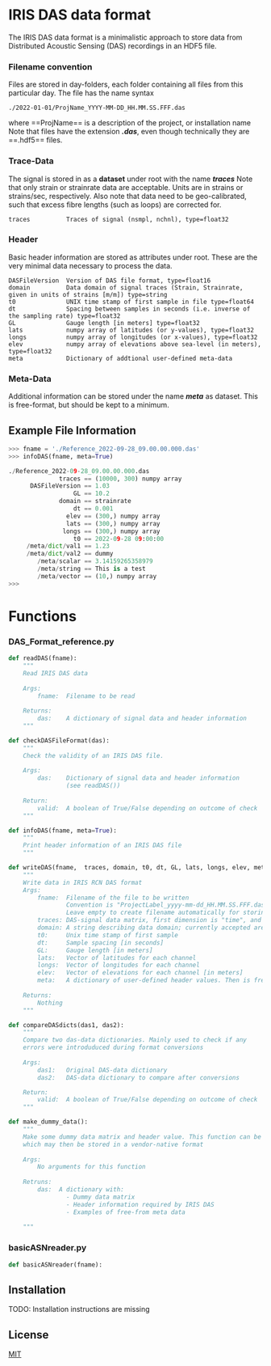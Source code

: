 # IRIS DAS data format

The IRIS DAS data format is a minimalistic approach to store data from Distributed Acoustic Sensing (DAS) recordings in an HDF5 file.

### Filename convention
Files are stored in day-folders, each folder containing all files from this particular day. The file has the name syntax 
```
./2022-01-01/ProjName_YYYY-MM-DD_HH.MM.SS.FFF.das
```
where ==ProjName== is a description of the project, or installation name
Note that files have the extension ***.das***, even though technically they are ==.hdf5== files.


### Trace-Data
The signal is stored in as a **dataset** under root with the name ***traces***
Note that only strain or strainrate data are acceptable. Units are in strains or strains/sec, respectively.
Also note that data need to be geo-calibrated, such that excess fibre lengths (such as loops) are corrected for. 

```
traces          Traces of signal (nsmpl, nchnl), type=float32
```

### Header
Basic header information are stored as attributes under root. These are the very minimal data necessary to process the data.
```
DASFileVersion  Version of DAS file format, type=float16
domain          Data domain of signal traces (Strain, Strainrate, given in units of strains [m/m]) type=string
t0              UNIX time stamp of first sample in file type=float64
dt              Spacing between samples in seconds (i.e. inverse of the sampling rate) type=float32
GL              Gauge length [in meters] type=float32
lats            numpy array of latitudes (or y-values), type=float32
longs           numpy array of longitudes (or x-values), type=float32
elev            numpy array of elevations above sea-level (in meters), type=float32
meta            Dictionary of addtional user-defined meta-data
```

### Meta-Data
Additional information can be stored under the name ***meta*** as dataset. This is free-format, but should be kept to a minimum.





## Example File Information

```python
>>> fname = './Reference_2022-09-28_09.00.00.000.das'
>>> infoDAS(fname, meta=True)

./Reference_2022-09-28_09.00.00.000.das
              traces == (10000, 300) numpy array
      DASFileVersion == 1.03
                  GL == 10.2
              domain == strainrate
                  dt == 0.001
                elev == (300,) numpy array
                lats == (300,) numpy array
               longs == (300,) numpy array
                  t0 == 2022-09-28 09:00:00
     /meta/dict/val1 == 1.23
     /meta/dict/val2 == dummy
        /meta/scalar == 3.14159265358979
        /meta/string == This is a test
        /meta/vector == (10,) numpy array
>>>
```


# Functions

### DAS_Format_reference.py
```python
def readDAS(fname):
    """
    Read IRIS DAS data 
    
    Args:
        fname:  Filename to be read 
        
    Returns:
        das:    A dictionary of signal data and header information
    """
```
```python
def checkDASFileFormat(das):
    """
    Check the validity of an IRIS DAS file. 
    
    Args:
        das:    Dictionary of signal data and header information 
                (see readDAS())
    
    Return: 
        valid:  A boolean of True/False depending on outcome of check
    """
```
```python
def infoDAS(fname, meta=True):
    """
    Print header information of an IRIS DAS file
    """
```
```python
def writeDAS(fname,  traces, domain, t0, dt, GL, lats, longs, elev, meta={}):
    """
    Write data in IRIS RCN DAS format
    Args:
        fname:  Filename of the file to be written
                Convention is "ProjectLabel_yyyy-mm-dd_HH.MM.SS.FFF.das"
                Leave empty to create filename automatically for storing in current working directory
        traces: DAS-signal data matrix, first dimension is "time", and second dimension "channel" (nSample, nChannel)
        domain: A string describing data domain; currently accepted are {"strain", "strainrate"}
        t0:     Unix time stamp of first sample
        dt:     Sample spacing [in seconds]
        GL:     Gauge length [in meters]
        lats:   Vector of latitudes for each channel
        longs:  Vector of longitudes for each channel
        elev:   Vector of elevations for each channel [in meters]
        meta:   A dictionary of user-defined header values. Then is free-form
    
    Returns:
        Nothing
    """
```
```python
def compareDASdicts(das1, das2):
    """
    Compare two das-data dictionaries. Mainly used to check if any 
    errors were introduduced during format conversions
    
    Args:
        das1:   Original DAS-data dictionary
        das2:   DAS-data dictionary to compare after conversions

    Return: 
        valid:  A boolean of True/False depending on outcome of check
    """
```
```python
def make_dummy_data():
    """
    Make some dummy data matrix and header value. This function can be used to genrate data 
    which may then be stored in a vendor-native format
    
    Args:
        No arguments for this function
    
    Retruns:
        das:  A dictionary with: 
                - Dummy data matrix
                - Header information required by IRIS DAS
                - Examples of free-from meta data
        
    """
```

### basicASNreader.py
```python
def basicASNreader(fname):
```






 




## Installation

TODO: Installation instructions are missing



## License
[MIT](https://choosealicense.com/licenses/mit/)
